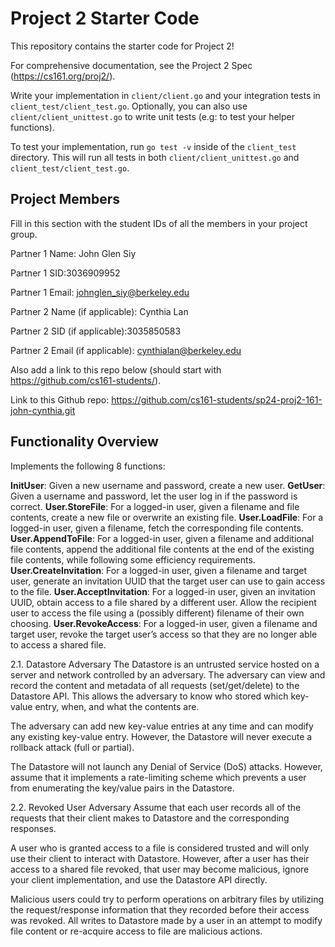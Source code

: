 # Project 2 Starter Code

This repository contains the starter code for Project 2!

For comprehensive documentation, see the Project 2 Spec (https://cs161.org/proj2/).

Write your implementation in `client/client.go` and your integration tests in `client_test/client_test.go`. Optionally, you can also use `client/client_unittest.go` to write unit tests (e.g: to test your helper functions).

To test your implementation, run `go test -v` inside of the `client_test` directory. This will run all tests in both `client/client_unittest.go` and `client_test/client_test.go`.

## Project Members

Fill in this section with the student IDs of all the members in your project group.

Partner 1 Name: John Glen Siy

Partner 1 SID:3036909952

Partner 1 Email: johnglen_siy@berkeley.edu

Partner 2 Name (if applicable): Cynthia Lan

Partner 2 SID (if applicable):3035850583

Partner 2 Email (if applicable): cynthialan@berkeley.edu

Also add a link to this repo below (should start with https://github.com/cs161-students/).

Link to this Github repo: https://github.com/cs161-students/sp24-proj2-161-john-cynthia.git

## Functionality Overview

Implements the following 8 functions:

**InitUser**: Given a new username and password, create a new user.
**GetUser**: Given a username and password, let the user log in if the password is correct.
**User.StoreFile**: For a logged-in user, given a filename and file contents, create a new file or overwrite an existing file.
**User.LoadFile**: For a logged-in user, given a filename, fetch the corresponding file contents.
**User.AppendToFile**: For a logged-in user, given a filename and additional file contents, append the additional file contents at the end of the existing file contents, while following some efficiency requirements.
**User.CreateInvitation**: For a logged-in user, given a filename and target user, generate an invitation UUID that the target user can use to gain access to the file.
**User.AcceptInvitation**: For a logged-in user, given an invitation UUID, obtain access to a file shared by a different user. Allow the recipient user to access the file using a (possibly different) filename of their own choosing.
**User.RevokeAccess**: For a logged-in user, given a filename and target user, revoke the target user’s access so that they are no longer able to access a shared file.



2.1. Datastore Adversary
The Datastore is an untrusted service hosted on a server and network controlled by an adversary. The adversary can view and record the content and metadata of all requests (set/get/delete) to the Datastore API. This allows the adversary to know who stored which key-value entry, when, and what the contents are.

The adversary can add new key-value entries at any time and can modify any existing key-value entry. However, the Datastore will never execute a rollback attack (full or partial).

The Datastore will not launch any Denial of Service (DoS) attacks. However, assume that it implements a rate-limiting scheme which prevents a user from enumerating the key/value pairs in the Datastore.

2.2. Revoked User Adversary
Assume that each user records all of the requests that their client makes to Datastore and the corresponding responses.

A user who is granted access to a file is considered trusted and will only use their client to interact with Datastore. However, after a user has their access to a shared file revoked, that user may become malicious, ignore your client implementation, and use the Datastore API directly.

Malicious users could try to perform operations on arbitrary files by utilizing the request/response information that they recorded before their access was revoked. All writes to Datastore made by a user in an attempt to modify file content or re-acquire access to file are malicious actions.
